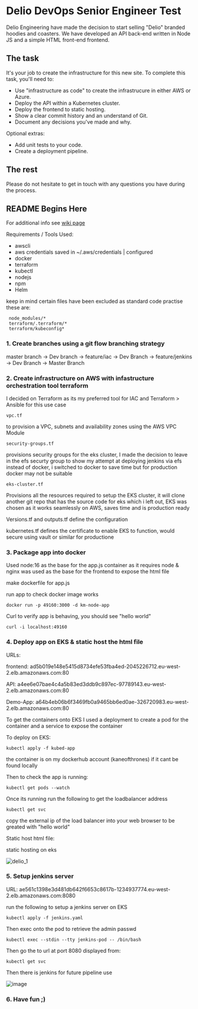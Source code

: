 # Delio DevOps Senior Engineer Test

Delio Engineering have made the decision to start selling "Delio" branded hoodies and coasters. We have developed an API back-end written in Node JS and a simple HTML front-end frontend. 

## The task

It's your job to create the infrastructure for this new site. To complete this task, you'll need to:

* Use "infrastructure as code" to create the infrastrucure in either AWS or Azure. 
* Deploy the API within a Kubernetes cluster.
* Deploy the frontend to static hosting.
* Show a clear commit history and an understand of Git.
* Document any decisions you've made and why.

Optional extras:

* Add unit tests to your code.
* Create a deployment pipeline.

## The rest

Please do not hesitate to get in touch with any questions you have during the process.

## README Begins Here 

For additional info see [wiki page](https://github.com/Kaneofthrones/devops-technical-test/wiki)

Requirements / Tools Used:

* awscli
* aws credentials saved in ~/.aws/credentials | configured
* docker
* terraform
* kubectl
* nodejs
* npm
* Helm

keep in mind certain files have been excluded as standard code practise these are:

     node_modules/*
     terraform/.terraform/*
     terraform/kubeconfig*

### 1. Create branches using a git flow branching strategy 

master branch -> Dev branch -> feature/iac -> Dev Branch -> feature/jenkins -> Dev Branch -> Master Branch

### 2. Create infrastructure on AWS with infastructure orchestration tool terraform

I decided on Terraform as its my preferred tool for IAC and Terraform > Ansible for this use case

    vpc.tf 
to provision a VPC, subnets and availability zones using the AWS VPC Module

    security-groups.tf
provisions security groups for the eks cluster, I made the decision to leave in the efs securty group to show my attempt at deploying jenkins via efs instead of docker, i switched to docker to save time but for production docker may not be suitable

    eks-cluster.tf 
Provisions all the resources required to setup the EKS cluster, it will clone another git repo that has the source code for eks which i left out, EKS was chosen as it works seamlessly on AWS, saves time and is production ready

Versions.tf and outputs.tf define the configuration 

kubernetes.tf defines the certificate to enable EKS to function, would secure using vault or similar for productione

### 3. Package app into docker

Used node:16 as the base for the app.js container as it requires node & nginx was used as the base for the frontend to expose the html file 

make dockerfile for app.js

run app to check docker image works

    docker run -p 49160:3000 -d km-node-app

Curl to verify app is behaving, you should see "hello world"

    curl -i localhost:49160 

### 4. Deploy app on EKS & static host the html file

URLs:

  frontend: ad5b019e148e5415d8734efe53fba4ed-2045226712.eu-west-2.elb.amazonaws.com:80

  API: a4ee6e07bae4c4a5b83ed3ddb9c897ec-97789143.eu-west-2.elb.amazonaws.com:80

  Demo-App: a64b4eb06b6f3469fb0a9465bb6ed0ae-326720983.eu-west-2.elb.amazonaws.com:80

To get the containers onto EKS I used a deployment to create a pod for the container and a service to expose the container 


To deploy on EKS:

    kubectl apply -f kubed-app

the container is on my dockerhub account (kaneofthrones) if it cant be found locally

Then to check the app is running:

    kubectl get pods --watch

Once its running run the following to get the loadbalancer address

    kubectl get svc

copy the external ip of the load balancer into your web browser to be greated with "hello world"


Static host html file:

 static hosting on eks

![delio_1](https://user-images.githubusercontent.com/30622959/140850493-c70b6428-ef48-40d8-b6f6-353e12becb02.png)


### 5. Setup jenkins server 

URL: ae561c1398e3d481db642f6653c8617b-1234937774.eu-west-2.elb.amazonaws.com:8080

run the following to setup a jenkins server on EKS

    kubectl apply -f jenkins.yaml

Then exec onto the pod to retrieve the admin passwd

    kubectl exec --stdin --tty jenkins-pod -- /bin/bash

Then go the to url at port 8080 displayed from:

    kubectl get svc

Then there is jenkins for future pipeline use

![image](https://user-images.githubusercontent.com/30622959/141039725-51fa77cc-f516-490a-a9ab-84c26f0dd147.png)


### 6. Have fun ;)
